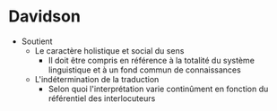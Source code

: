# Davidson
- Soutient
  - Le caractère holistique et social du sens
    - Il doit être compris en référence à la totalité du système linguistique et à un fond commun de connaissances
  - L'indétermination de la traduction
    - Selon quoi l'interprétation varie continûment en fonction du référentiel des interlocuteurs

